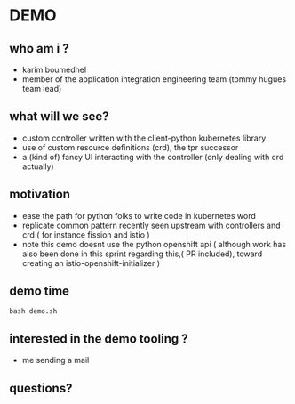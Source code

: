# DEMO

## who am i ?

- karim boumedhel 
- member of the application integration engineering team (tommy hugues team lead)

## what will we see?

- custom controller written with the client-python kubernetes library
- use of custom resource definitions (crd), the tpr successor
- a (kind of) fancy UI interacting with the controller (only dealing with crd actually)

## motivation

- ease the path for python folks to write code in kubernetes word
- replicate common pattern recently seen upstream with controllers and crd ( for instance fission and istio )
- note this demo doesnt use the python openshift api ( although work has also been done in this sprint regarding this,( PR included),  toward creating an istio-openshift-initializer )

##  demo time

```
bash demo.sh
```

## interested in the demo tooling ?

- me sending a mail

##  questions?
